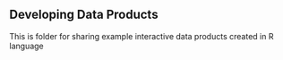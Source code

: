 ## Developing Data Products

This is folder for sharing example interactive data products created in R language
